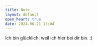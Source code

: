 ```yaml
---
title: Note
layout: default
open_heart: true
date: 2024-06-21 13:04
---
```


Ich bin glücklich, weil ich hier bei dir bin. :)
